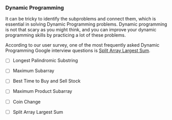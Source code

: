 ### Dynamic Programming
It can be tricky to identify the subproblems and connect them, which is essential in solving Dynamic Programming problems. Dynamic programming is not that scary as you might think, and you can improve your dynamic programming skills by practicing a lot of these problems.

According to our user survey, one of the most frequently asked Dynamic Programming Google interview questions is [Split Array Largest Sum]().

- [ ] Longest Palindromic Substring
- [ ] Maximum Subarray
- [ ] Best Time to Buy and Sell Stock
- [ ] Maximum Product Subarray
- [ ] Coin Change
- [ ] Split Array Largest Sum


